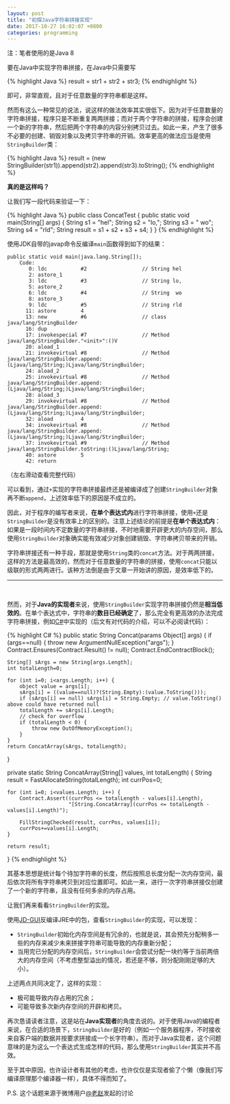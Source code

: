 ```yaml
---
layout: post
title: "初探Java字符串拼接实现"
date: 2017-10-27 16:02:07 +0800
categories: programming
---
```


注：笔者使用的是Java 8

要在Java中实现字符串拼接，在Java中只需要写

{% highlight Java %}
result = str1 + str2 + str3;
{% endhighlight %}

即可，非常直观，且对于任意数量的字符串都是这样。

然而有这么一种常见的说法，说这样的做法效率其实很低下。因为对于任意数量的字符串拼接，程序只是不断重复两两拼接；而对于两个字符串的拼接，程序会创建一个新的字符串，然后把两个字符串的内容分别拷贝过去。如此一来，产生了很多不必要的创建、销毁对象以及拷贝字符串的开销。效率更高的做法应当是使用`StringBuilder`类：

{% highlight Java %}
result = (new StringBuilder(str1)).append(str2).append(str3).toString();
{% endhighlight %}

**真的是这样吗？**

让我们写一段代码来验证一下：

{% highlight Java %}
public class ConcatTest {
    public static void main(String[] args) {
        String s1 = "hel";
        String s2 = "lo,";
        String s3 = " wo";
        String s4 = "rld";
        String result = s1 + s2 + s3 + s4;
    }
}
{% endhighlight %}

使用JDK自带的javap命令反编译`main`函数得到如下的结果：

```
public static void main(java.lang.String[]);
    Code:
       0: ldc           #2                  // String hel
       2: astore_1
       3: ldc           #3                  // String lo,
       5: astore_2
       6: ldc           #4                  // String  wo
       8: astore_3
       9: ldc           #5                  // String rld
      11: astore        4
      13: new           #6                  // class java/lang/StringBuilder
      16: dup
      17: invokespecial #7                  // Method java/lang/StringBuilder."<init>":()V
      20: aload_1
      21: invokevirtual #8                  // Method java/lang/StringBuilder.append:(Ljava/lang/String;)Ljava/lang/StringBuilder;
      24: aload_2
      25: invokevirtual #8                  // Method java/lang/StringBuilder.append:(Ljava/lang/String;)Ljava/lang/StringBuilder;
      28: aload_3
      29: invokevirtual #8                  // Method java/lang/StringBuilder.append:(Ljava/lang/String;)Ljava/lang/StringBuilder;
      32: aload         4
      34: invokevirtual #8                  // Method java/lang/StringBuilder.append:(Ljava/lang/String;)Ljava/lang/StringBuilder;
      37: invokevirtual #9                  // Method java/lang/StringBuilder.toString:()Ljava/lang/String;
      40: astore        5
      42: return
```

（左右滑动查看完整代码）

可以看到，通过`+`实现的字符串拼接最终还是被编译成了创建`StringBuilder`对象再不断`append`，上述效率低下的原因是不成立的。

因此，对于程序的编写者来说，**在单个表达式内**进行字符串拼接，使用`+`还是`StringBuilder`是没有效率上的区别的。注意上述结论的前提是**在单个表达式内**：如果是一段时间内不定数量的字符串拼接，不时地需要开辟更大的内存空间，那么使用`StringBuilder`对象确实能有效减少对象创建销毁、字符串拷贝带来的开销。

字符串拼接还有一种手段，那就是使用`String`类的`concat`方法。对于两两拼接，这样的方法是最高效的，然而对于任意数量的字符串的拼接，使用`concat`只能以级联的形式两两进行。该种方法倒是由于文章一开始讲的原因，是效率低下的。

---

<br />

然而，对于**Java的实现者**来说，使用`StringBuilder`实现字符串拼接仍然是**相当低效的**。在单个表达式中，字符串的**数目已经确定**了，那么完全有更高效的办法完成字符串拼接，例如[C#](http://referencesource.microsoft.com/#mscorlib/system/string.cs)中实现的（后文有对代码的介绍，可以不必阅读代码）：

{% highlight C# %}
public static String Concat(params Object[] args) {
    if (args==null) {
        throw new ArgumentNullException("args");
    }
    Contract.Ensures(Contract.Result<String>() != null);
    Contract.EndContractBlock();

    String[] sArgs = new String[args.Length];
    int totalLength=0;
    
    for (int i=0; i<args.Length; i++) {
        object value = args[i];
        sArgs[i] = ((value==null)?(String.Empty):(value.ToString()));
        if (sArgs[i] == null) sArgs[i] = String.Empty; // value.ToString() above could have returned null
        totalLength += sArgs[i].Length;
        // check for overflow
        if (totalLength < 0) {
            throw new OutOfMemoryException();
        }
    }
    return ConcatArray(sArgs, totalLength);
}

private static String ConcatArray(String[] values, int totalLength) {
    String result =  FastAllocateString(totalLength);
    int currPos=0;

    for (int i=0; i<values.Length; i++) {
        Contract.Assert((currPos <= totalLength - values[i].Length), 
                        "[String.ConcatArray](currPos <= totalLength - values[i].Length)");

        FillStringChecked(result, currPos, values[i]);
        currPos+=values[i].Length;
    }

    return result;
}
{% endhighlight %}

其基本思想是统计每个待加字符串的长度，然后按照总长度分配一次内存空间，最后依次将所有字符串拷贝到对应位置即可。如此一来，进行一次字符串拼接仅创建了一个新的字符串，且没有任何多余的内存占用。

让我们再来看看`StringBuilder`的实现。

使用[JD-GUI](http://jd.benow.ca)反编译JRE中的包，查看`StringBuilder`的实现，可以发现：

* `StringBuilder`初始化内存空间是有冗余的，也就是说，其会预先分配稍多一些的内存来减少未来拼接字符串可能导致的内存重新分配；
* 当用完已分配的内存空间后，`StringBuilder`会尝试分配一块约等于当前两倍大的内存空间（不考虑整型溢出的情况，若还是不够，则分配刚刚足够的大小）。

上述两点共同决定了，这样的实现：

* 极可能导致内存占用的冗余；
* 可能导致多次新内存空间的开辟和拷贝。

再次恳请读者注意，这是站在**Java实现者**的角度去说的。对于使用Java的编程者来说，在合适的场景下，`StringBuilder`是好的（例如一个服务器程序，不时接收来自客户端的数据并按要求拼接成一个长字符串）。而对于Java实现者，这个问题意味的是为这么一个表达式生成怎样的代码，那么使用`StringBuilder`其实并不高效。

至于其中原因，也许设计者有其他的考虑，也许仅仅是实现者偷了个懒（像我们写编译原理那个编译器一样），具体不得而知了。

P.S. 这个话题来源于微博用户[@老赵](http://weibo.com/jeffz)发起的讨论
